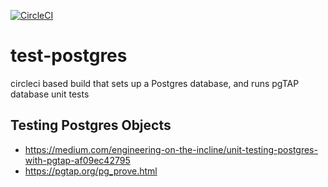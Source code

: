 [![CircleCI](https://circleci.com/gh/mashbourne/pg-tap-circleci.svg?style=svg)](https://circleci.com/gh/mashbourne/pg-tap-circleci)

# test-postgres
circleci based build that sets up a Postgres database, and runs pgTAP database unit tests

## Testing Postgres Objects
- https://medium.com/engineering-on-the-incline/unit-testing-postgres-with-pgtap-af09ec42795
- https://pgtap.org/pg_prove.html
